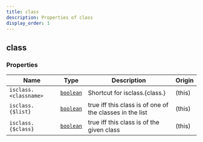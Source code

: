 ```yaml
---
title: class
description: Properties of class
display_order: 1
---
```


## class

### Properties

| Name | Type | Description | Origin |
|------|------|-------------|--------|
| `isclass.<classname>` | [`boolean`](./boolean.md) | Shortcut for isclass.{class.<classname>} | (this) |
| `isclass.{$list}` | [`boolean`](./boolean.md) | true iff this class is of one of the classes in the list | (this) |
| `isclass.{$class}` | [`boolean`](./boolean.md) | true iff this class is of the given class | (this) |

